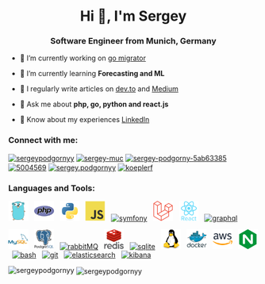 <h1 align="center">Hi 👋, I'm Sergey</h1>
<h3 align="center">Software Engineer from Munich, Germany</h3>

- 🔭 I’m currently working on [go migrator](https://github.com/larapulse/migrator)

- 🌱 I’m currently learning **Forecasting and ML**

- 📝 I regularly write articles on [dev.to](https://dev.to/sergeypodgornyy) and [Medium](https://medium.com/@sergey.podgorny)

- 💬 Ask me about **php, go, python and react.js**

- 📄 Know about my experiences [LinkedIn](https://www.linkedin.com/in/sergey-podgorny-5ab63385/)

<h3 align="left">Connect with me:</h3>
<p align="left">
<a href="https://dev.to/sergeypodgornyy" target="blank"><img align="center" src="https://raw.githubusercontent.com/rahuldkjain/github-profile-readme-generator/master/src/images/icons/Social/devto.svg" alt="sergeypodgornyy" height="30" width="40" /></a>
<a href="https://www.leetcode.com/sergey-muc" target="blank"><img align="center" src="https://raw.githubusercontent.com/rahuldkjain/github-profile-readme-generator/master/src/images/icons/Social/leet-code.svg" alt="sergey-muc" height="30" width="40" /></a>
<a href="https://linkedin.com/in/sergey-podgorny-5ab63385" target="blank"><img align="center" src="https://raw.githubusercontent.com/rahuldkjain/github-profile-readme-generator/master/src/images/icons/Social/linked-in-alt.svg" alt="sergey-podgorny-5ab63385" height="30" width="40" /></a>
<a href="https://stackoverflow.com/users/5004569" target="blank"><img align="center" src="https://raw.githubusercontent.com/rahuldkjain/github-profile-readme-generator/master/src/images/icons/Social/stack-overflow.svg" alt="5004569" height="30" width="40" /></a>
<a href="https://instagram.com/sergey.podgornyy" target="blank"><img align="center" src="https://raw.githubusercontent.com/rahuldkjain/github-profile-readme-generator/master/src/images/icons/Social/instagram.svg" alt="sergey.podgornyy" height="30" width="40" /></a>
<a href="https://twitter.com/koeplerf" target="blank"><img align="center" src="https://raw.githubusercontent.com/rahuldkjain/github-profile-readme-generator/master/src/images/icons/Social/twitter.svg" alt="koeplerf" height="30" width="40" /></a>
</p>

<h3 align="left">Languages and Tools:</h3>
<p align="left">
<a href="https://golang.org" target="_blank" rel="noreferrer"> <img src="https://raw.githubusercontent.com/devicons/devicon/master/icons/go/go-original.svg" alt="go" width="40" height="40"/></a> &nbsp;
<a href="https://www.php.net" target="_blank" rel="noreferrer"> <img src="https://raw.githubusercontent.com/devicons/devicon/master/icons/php/php-original.svg" alt="php" width="40" height="40"/></a> &nbsp;
<a href="https://www.python.org" target="_blank" rel="noreferrer"> <img src="https://raw.githubusercontent.com/devicons/devicon/master/icons/python/python-original.svg" alt="python" width="40" height="40"/></a> &nbsp;
<a href="https://developer.mozilla.org/en-US/docs/Web/JavaScript" target="_blank" rel="noreferrer"> <img src="https://raw.githubusercontent.com/devicons/devicon/master/icons/javascript/javascript-original.svg" alt="javascript" width="40" height="40"/></a> &nbsp;
<!-- <a href="https://dart.dev" target="_blank" rel="noreferrer"> <img src="https://www.vectorlogo.zone/logos/dartlang/dartlang-icon.svg" alt="dart" width="40" height="40"/></a> &nbsp; -->
<!-- <a href="https://flutter.dev" target="_blank" rel="noreferrer"> <img src="https://www.vectorlogo.zone/logos/flutterio/flutterio-icon.svg" alt="flutter" width="40" height="40"/></a> &nbsp; -->
<a href="https://symfony.com" target="_blank" rel="noreferrer"> <img src="https://symfony.com/logos/symfony_black_03.svg" alt="symfony" width="40" height="40"/></a> &nbsp;
<a href="https://laravel.com/" target="_blank" rel="noreferrer"> <img src="https://raw.githubusercontent.com/devicons/devicon/master/icons/laravel/laravel-original.svg" alt="laravel" width="40" height="40"/></a> &nbsp;
<a href="https://reactjs.org/" target="_blank" rel="noreferrer"> <img src="https://raw.githubusercontent.com/devicons/devicon/master/icons/react/react-original-wordmark.svg" alt="react" width="40" height="40"/></a> &nbsp;
<a href="https://graphql.org" target="_blank" rel="noreferrer"> <img src="https://www.vectorlogo.zone/logos/graphql/graphql-icon.svg" alt="graphql" width="40" height="40"/></a> &nbsp;

<a href="https://www.mysql.com/" target="_blank" rel="noreferrer"> <img src="https://raw.githubusercontent.com/devicons/devicon/master/icons/mysql/mysql-original-wordmark.svg" alt="mysql" width="40" height="40"/></a> &nbsp;
<a href="https://www.postgresql.org" target="_blank" rel="noreferrer"> <img src="https://raw.githubusercontent.com/devicons/devicon/master/icons/postgresql/postgresql-original-wordmark.svg" alt="postgresql" width="40" height="40"/></a> &nbsp;
<a href="https://www.rabbitmq.com" target="_blank" rel="noreferrer"> <img src="https://www.vectorlogo.zone/logos/rabbitmq/rabbitmq-icon.svg" alt="rabbitMQ" width="40" height="40"/></a> &nbsp;
<a href="https://redis.io" target="_blank" rel="noreferrer"> <img src="https://raw.githubusercontent.com/devicons/devicon/master/icons/redis/redis-original-wordmark.svg" alt="redis" width="40" height="40"/></a> &nbsp;
<a href="https://www.sqlite.org/" target="_blank" rel="noreferrer"> <img src="https://www.vectorlogo.zone/logos/sqlite/sqlite-icon.svg" alt="sqlite" width="40" height="40"/></a> &nbsp;
<a href="https://www.linux.org/" target="_blank" rel="noreferrer"> <img src="https://raw.githubusercontent.com/devicons/devicon/master/icons/linux/linux-original.svg" alt="linux" width="40" height="40"/></a> &nbsp;
<a href="https://www.docker.com/" target="_blank" rel="noreferrer"> <img src="https://raw.githubusercontent.com/devicons/devicon/master/icons/docker/docker-original-wordmark.svg" alt="docker" width="40" height="40"/></a> &nbsp;
<a href="https://aws.amazon.com" target="_blank" rel="noreferrer"> <img src="https://raw.githubusercontent.com/devicons/devicon/master/icons/amazonwebservices/amazonwebservices-original-wordmark.svg" alt="aws" width="40" height="40"/></a> &nbsp;
<a href="https://www.nginx.com" target="_blank" rel="noreferrer"> <img src="https://raw.githubusercontent.com/devicons/devicon/master/icons/nginx/nginx-original.svg" alt="nginx" width="40" height="40"/></a> &nbsp;
<a href="https://www.gnu.org/software/bash/" target="_blank" rel="noreferrer"> <img src="https://www.vectorlogo.zone/logos/gnu_bash/gnu_bash-icon.svg" alt="bash" width="40" height="40"/></a> &nbsp;
<a href="https://git-scm.com/" target="_blank" rel="noreferrer"> <img src="https://www.vectorlogo.zone/logos/git-scm/git-scm-icon.svg" alt="git" width="40" height="40"/></a> &nbsp;
<a href="https://www.elastic.co" target="_blank" rel="noreferrer"> <img src="https://www.vectorlogo.zone/logos/elastic/elastic-icon.svg" alt="elasticsearch" width="40" height="40"/></a> &nbsp;
<a href="https://www.elastic.co/kibana" target="_blank" rel="noreferrer"> <img src="https://www.vectorlogo.zone/logos/elasticco_kibana/elasticco_kibana-icon.svg" alt="kibana" width="40" height="40"/></a> &nbsp;
</p>

<p><img align="left" src="https://github-readme-stats.vercel.app/api/top-langs?username=sergeypodgornyy&show_icons=true&locale=en&layout=compact" alt="sergeypodgornyy" /></p>
<p>&nbsp;<img align="center" src="https://github-readme-stats.vercel.app/api?username=sergeypodgornyy&show_icons=true&locale=en&include_all_commits=true" alt="sergeypodgornyy" /></p>

<!--
<p><img align="center" src="https://github-readme-streak-stats.herokuapp.com/?user=sergeypodgornyy&" alt="sergeypodgornyy" /></p>
![](https://github-readme-stats.vercel.app/api/top-langs/?username=SergeyPodgornyy&hide_border=false&include_all_commits=true&count_private=false&layout=compact)
![](https://github-readme-stats.vercel.app/api?username=SergeyPodgornyy&hide_border=false&include_all_commits=true&count_private=false)

<p align="left"> <a href="https://github.com/ryo-ma/github-profile-trophy"><img src="https://github-profile-trophy.vercel.app/?username=sergeypodgornyy" alt="sergeypodgornyy" /></a> </p> 
-->

<!-- Generated using https://rahuldkjain.github.io/gh-profile-readme-generator/ -->
